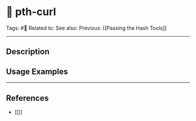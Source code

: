 # 💢 pth-curl
Tags: #💢
Related to: 
See also: 
Previous: [[Passing the Hash Tools]]

---
## Description


## Usage Examples


---
## References
- [[]]